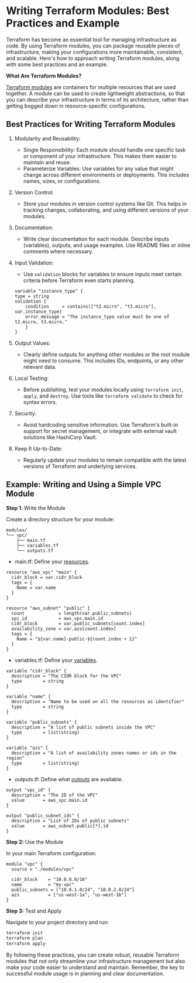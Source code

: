 
# Writing Terraform Modules: Best Practices and Example

Terraform has become an essential tool for managing infrastructure as code. By using Terraform modules, you can package reusable pieces of infrastructure, making your configurations more maintainable, consistent, and scalable. Here's how to approach writing Terraform modules, along with some best practices and an example.

**What Are Terraform Modules?**

[Terraform modules](https://developer.hashicorp.com/terraform/language/modules) are containers for multiple resources that are used together. A module can be used to create lightweight abstractions, so that you can describe your infrastructure in terms of its architecture, rather than getting bogged down in resource-specific configurations.

## Best Practices for Writing Terraform Modules

1. Modularity and Reusability:
    - Single Responsibility: Each module should handle one specific task or component of your infrastructure. This makes them easier to maintain and reuse.
    - Parameterize Variables: Use variables for any value that might change across different environments or deployments. This includes names, sizes, or configurations.
2. Version Control:
    - Store your modules in version control systems like Git. This helps in tracking changes, collaborating, and using different versions of your modules.
3. Documentation:
    - Write clear documentation for each module. Describe inputs (variables), outputs, and usage examples. Use README files or inline comments where necessary.
4. Input Validation:
    - Use `validation` blocks for variables to ensure inputs meet certain criteria before Terraform even starts planning.

    ```hcl
    variable "instance_type" {
    type = string
    validation {
        condition     = contains(["t2.micro", "t3.micro"], var.instance_type)
        error_message = "The instance_type value must be one of t2.micro, t3.micro."
        }
    }
    ```

5. Output Values:
    - Clearly define outputs for anything other modules or the root module might need to consume. This includes IDs, endpoints, or any other relevant data.
6. Local Testing:
    - Before publishing, test your modules locally using `terraform init`, `apply`, and `destroy`. Use tools like `terraform validate` to check for syntax errors.
7. Security:
    - Avoid hardcoding sensitive information. Use Terraform's built-in support for secret management, or integrate with external vault solutions like HashiCorp Vault.
8. Keep It Up-to-Date:
    - Regularly update your modules to remain compatible with the latest versions of Terraform and underlying services.

## Example: Writing and Using a Simple VPC Module

**Step 1**: Write the Module

Create a directory structure for your module:

```test
modules/
└── vpc/
    ├── main.tf
    ├── variables.tf
    └── outputs.tf
```

- main.tf: Define your [resources](https://developer.hashicorp.com/terraform/language/resources).

```hcl
resource "aws_vpc" "main" {
  cidr_block = var.cidr_block
  tags = {
    Name = var.name
  }
}

resource "aws_subnet" "public" {
  count             = length(var.public_subnets)
  vpc_id            = aws_vpc.main.id
  cidr_block        = var.public_subnets[count.index]
  availability_zone = var.azs[count.index]
  tags = {
    Name = "${var.name}-public-${count.index + 1}"
  }
}
```

- variables.tf: Define your [variables](https://developer.hashicorp.com/terraform/language/values/variables).

```hcl
variable "cidr_block" {
  description = "The CIDR block for the VPC"
  type        = string
}

variable "name" {
  description = "Name to be used on all the resources as identifier"
  type        = string
}

variable "public_subnets" {
  description = "A list of public subnets inside the VPC"
  type        = list(string)
}

variable "azs" {
  description = "A list of availability zones names or ids in the region"
  type        = list(string)
}
```

- outputs.tf: Define what [outputs](https://developer.hashicorp.com/terraform/language/values/outputs) are available.

```hcl
output "vpc_id" {
  description = "The ID of the VPC"
  value       = aws_vpc.main.id
}

output "public_subnet_ids" {
  description = "List of IDs of public subnets"
  value       = aws_subnet.public[*].id
}
```

**Step 2:** Use the Module

In your main Terraform configuration:

```hcl
module "vpc" {
  source = "./modules/vpc"

  cidr_block    = "10.0.0.0/16"
  name          = "my-vpc"
  public_subnets = ["10.0.1.0/24", "10.0.2.0/24"]
  azs           = ["us-west-1a", "us-west-1b"]
}
```

**Step 3:** Test and Apply

Navigate to your project directory and run:

```sh
terraform init
terraform plan
terraform apply
```

By following these practices, you can create robust, reusable Terraform modules that not only streamline your infrastructure management but also make your code easier to understand and maintain. Remember, the key to successful module usage is in planning and clear documentation.
